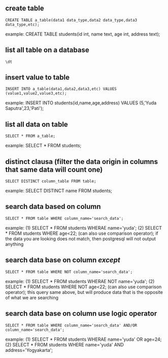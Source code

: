## create table
```
CREATE TABLE a_table(data1 data_type,data2 data_type,data3 data_type,etc);
```

example: CREATE TABLE students(id int, name text, age int, address text);
## list all table on a database
```
\dt
```
## insert value to table
```
INSERT INTO a_table(data1,data2,data3,etc) VALUES (value1,value2,value3,etc);
```
example: INSERT INTO students(id,name,age,address) VALUES (5,'Yuda Saputra',23,'Pati'); 
## list all data on table
```
SELECT * FROM a_table;
```
example: SELECT * FROM students;
## distinct clausa (filter the data origin in columns that same data will count one)
```
SELECT DISTINCT column_table FROM table;
```
example: SELECT DISTINCT name FROM students;
## search data based on column
```
SELECT * FROM table WHERE column_name='search_data';
```
example: (1) SELECT * FROM students WHERAE name='yuda';
        (2) SELECT * FROM students WHERE age<22; (can also use comparison operator);
if the data you are looking does not match, then postgresql will not output anything
## search data base on column *except*
```
SELECT * FROM table WHERE NOT column_name='search_data';
```
example: (1) SELECT * FROM students WHERAE NOT name='yuda';
        (2) SELECT * FROM students WHERE NOT age<22; (can also use comparison operator);
this query same above, but will produce data that is the opposite of what we are searching
## search data base on column use logic operator
```
SELECT * FROM table WHERE column_name='search_data' AND/OR column_name='search_data';
```
example: (1) SELECT * FROM students WHERAE name='yuda' OR age=24;
        (2) SELECT * FROM students WHERE  name='yuda' AND address='Yogyakarta';
